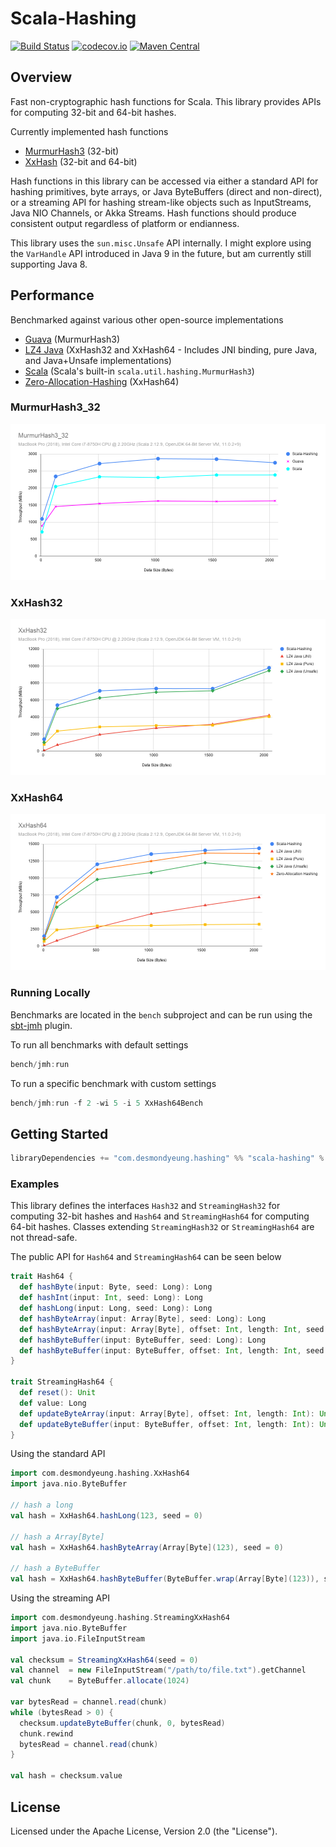 # Scala-Hashing

[![Build Status](https://api.travis-ci.com/desmondyeung/scala-hashing.svg)](https://travis-ci.com/desmondyeung/scala-hashing)
[![codecov.io](http://codecov.io/github/desmondyeung/scala-hashing/coverage.svg?branch=master)](http://codecov.io/github/desmondyeung/scala-hashing?branch=master)
[![Maven Central](https://maven-badges.herokuapp.com/maven-central/com.desmondyeung.hashing/scala-hashing_2.13/badge.svg)](https://maven-badges.herokuapp.com/maven-central/com.desmondyeung.hashing/scala-hashing_2.13)

## Overview
Fast non-cryptographic hash functions for Scala. This library provides APIs for computing 32-bit and 64-bit hashes.

Currently implemented hash functions
* [MurmurHash3](https://github.com/aappleby/smhasher) (32-bit)
* [XxHash](https://github.com/Cyan4973/xxHash) (32-bit and 64-bit)

Hash functions in this library can be accessed via either a standard API for hashing primitives, byte arrays, or Java ByteBuffers (direct and non-direct), or a streaming API for hashing stream-like objects such as InputStreams, Java NIO Channels, or Akka Streams. Hash functions should produce consistent output regardless of platform or endianness.

This library uses the `sun.misc.Unsafe` API internally. I might explore using the `VarHandle` API introduced in Java 9 in the future, but am currently still supporting Java 8.

## Performance

Benchmarked against various other open-source implementations
* [Guava](https://github.com/google/guava) (MurmurHash3)
* [LZ4 Java](https://github.com/lz4/lz4-java) (XxHash32 and XxHash64 - Includes JNI binding, pure Java, and Java+Unsafe implementations)
* [Scala](https://github.com/scala/scala) (Scala's built-in `scala.util.hashing.MurmurHash3`)
* [Zero-Allocation-Hashing](https://github.com/OpenHFT/Zero-Allocation-Hashing) (XxHash64)

### MurmurHash3_32
![MurmurHash3_32](https://github.com/desmondyeung/scala-hashing/blob/master/bench/src/main/resource/results/MurmurHash3_32.png)

### XxHash32
![XxHash32](https://github.com/desmondyeung/scala-hashing/blob/master/bench/src/main/resource/results/XxHash32.png)

### XxHash64
![XxHash64](https://github.com/desmondyeung/scala-hashing/blob/master/bench/src/main/resource/results/XxHash64.png)


### Running Locally

Benchmarks are located in the `bench` subproject and can be run using the [sbt-jmh](https://github.com/ktoso/sbt-jmh) plugin.

To run all benchmarks with default settings
```sbt
bench/jmh:run
```
To run a specific benchmark with custom settings
```sbt
bench/jmh:run -f 2 -wi 5 -i 5 XxHash64Bench
```

## Getting Started

```scala
libraryDependencies += "com.desmondyeung.hashing" %% "scala-hashing" % "0.1.0"
```

### Examples

This library defines the interfaces `Hash32` and `StreamingHash32` for computing 32-bit hashes and `Hash64` and `StreamingHash64` for computing 64-bit hashes. Classes extending `StreamingHash32` or `StreamingHash64` are not thread-safe.

The public API for `Hash64` and `StreamingHash64` can be seen below
```scala
trait Hash64 {
  def hashByte(input: Byte, seed: Long): Long
  def hashInt(input: Int, seed: Long): Long
  def hashLong(input: Long, seed: Long): Long
  def hashByteArray(input: Array[Byte], seed: Long): Long
  def hashByteArray(input: Array[Byte], offset: Int, length: Int, seed: Long): Long
  def hashByteBuffer(input: ByteBuffer, seed: Long): Long
  def hashByteBuffer(input: ByteBuffer, offset: Int, length: Int, seed: Long): Long
}

trait StreamingHash64 {
  def reset(): Unit
  def value: Long
  def updateByteArray(input: Array[Byte], offset: Int, length: Int): Unit
  def updateByteBuffer(input: ByteBuffer, offset: Int, length: Int): Unit
}
```

Using the standard API
```scala
import com.desmondyeung.hashing.XxHash64
import java.nio.ByteBuffer

// hash a long
val hash = XxHash64.hashLong(123, seed = 0)

// hash a Array[Byte]
val hash = XxHash64.hashByteArray(Array[Byte](123), seed = 0)

// hash a ByteBuffer
val hash = XxHash64.hashByteBuffer(ByteBuffer.wrap(Array[Byte](123)), seed = 0)
```

Using the streaming API
```scala
import com.desmondyeung.hashing.StreamingXxHash64
import java.nio.ByteBuffer
import java.io.FileInputStream

val checksum = StreamingXxHash64(seed = 0)
val channel  = new FileInputStream("/path/to/file.txt").getChannel
val chunk    = ByteBuffer.allocate(1024)

var bytesRead = channel.read(chunk)
while (bytesRead > 0) {
  checksum.updateByteBuffer(chunk, 0, bytesRead)
  chunk.rewind
  bytesRead = channel.read(chunk)
}

val hash = checksum.value
```

## License

Licensed under the Apache License, Version 2.0 (the "License").
